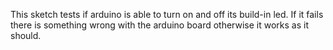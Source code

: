This sketch tests if arduino is able to turn on and off its build-in led.
If it fails there is something wrong with the arduino board otherwise it works
as it should.
